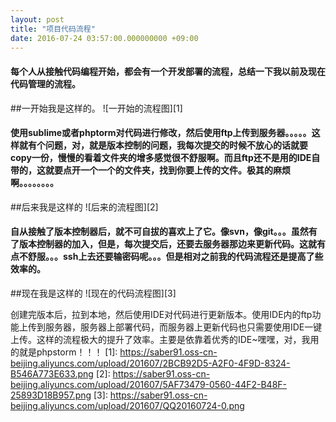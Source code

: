 ```yaml
---
layout: post
title: "项目代码流程"
date: 2016-07-24 03:57:00.000000000 +09:00
---
```


#### 每个人从接触代码编程开始，都会有一个开发部署的流程，总结一下我以前及现在代码管理的流程。
##一开始我是这样的。
![一开始的流程图][1]

#### 使用sublime或者phptorm对代码进行修改，然后使用ftp上传到服务器。。。。。这样就有个问题，对，就是版本控制的问题，我每次提交的时候不放心的话就要copy一份，慢慢的看着文件夹的增多感觉很不舒服啊。而且ftp还不是用的IDE自带的，这就要点开一个一个的文件夹，找到你要上传的文件。极其的麻烦啊。。。。。。。。
##后来我是这样的
![后来的流程图][2]

#### 自从接触了版本控制器后，就不可自拔的喜欢上了它。像svn，像git。。。虽然有了版本控制器的加入，但是，每次提交后，还要去服务器那边来更新代码。这就有点不舒服。。。ssh上去还要输密码呢。。。但是相对之前我的代码流程还是提高了些效率的。
##现在我是这样的
![现在的代码流程图][3]

创建完版本后，拉到本地，然后使用IDE对代码进行更新版本。使用IDE内的ftp功能上传到服务器，服务器上部署代码，而服务器上更新代码也只需要使用IDE一键上传。这样的流程极大的提升了效率。主要是依靠着优秀的IDE~嘿嘿，对，我用的就是phpstorm！！！
  [1]: https://saber91.oss-cn-beijing.aliyuncs.com/upload/201607/2BCB92D5-A2F0-4F9D-8324-B546A773E633.png
  [2]: https://saber91.oss-cn-beijing.aliyuncs.com/upload/201607/5AF73479-0560-44F2-B48F-25893D18B957.png
  [3]: https://saber91.oss-cn-beijing.aliyuncs.com/upload/201607/QQ20160724-0.png